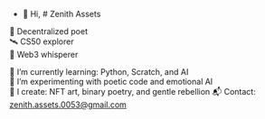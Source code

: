 - 👋 Hi, #  Zenith Assets

🧠 Decentralized poet  
🛰️ CS50 explorer  
🌌 Web3 whisperer

🔭 I’m currently learning: Python, Scratch, and AI  
🌱 I’m experimenting with poetic code and emotional AI  
🎨 I create: NFT art, binary poetry, and gentle rebellion
📬 Contact: zenith.assets.0053@gmail.com   
